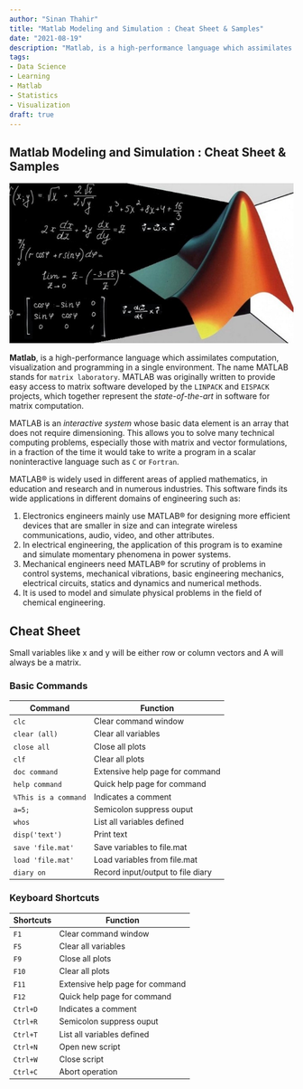 ```yaml
---
author: "Sinan Thahir"
title: "Matlab Modeling and Simulation : Cheat Sheet & Samples"
date: "2021-08-19"
description: "Matlab, is a high-performance language which assimilates computation, visualization and programming in a single environment. MATLAB is an interactive system whose basic data element is an array that does not require dimensioning."
tags: 
- Data Science
- Learning
- Matlab
- Statistics
- Visualization
draft: true
---
```


## Matlab Modeling and Simulation : Cheat Sheet & Samples
![covermat](hea.jpeg)

**Matlab**, is a high-performance language which assimilates computation, visualization and programming in a single environment. The name MATLAB stands for `matrix laboratory`. MATLAB was originally written to provide easy access to matrix software developed by the `LINPACK` and `EISPACK` projects, which together represent the *state-of-the-art* in software for matrix computation.

MATLAB is an *interactive system* whose basic data element is an array that does not require dimensioning. This allows you to solve many technical computing problems, especially those with matrix and vector formulations, in a fraction of the time it would take to write a program in a scalar noninteractive language such as `C` or `Fortran`.

MATLAB® is widely used in different areas of applied mathematics, in education and research and in numerous industries. This software finds its wide applications in different domains of engineering such as:

1. Electronics engineers mainly use MATLAB® for designing more efficient devices that are smaller in size and can integrate wireless communications, audio, video, and other attributes.
2. In electrical engineering, the application of this program is to examine and simulate momentary phenomena in power systems.
3. Mechanical engineers need MATLAB® for scrutiny of problems in control systems, mechanical vibrations, basic engineering mechanics, electrical circuits, statics and dynamics and numerical methods.
4. It is used to model and simulate physical problems in the field of chemical engineering.

## Cheat Sheet
Small variables like x and y will be either row or column vectors and A will always be a matrix.

### Basic Commands

| Command      | Function |
| ----------- | ----------- |
| `clc`| Clear command window|
| `clear (all)`| Clear all variables|
|`close all`|Close all plots|
| `clf`| Clear all plots|
| `doc command` | Extensive help page for command|
|`help command`|Quick help page for command|
| `%This is a command`| Indicates a comment|
| `a=5;`   | Semicolon suppress ouput|
|`whos`|List all variables defined|
| `disp('text')`| Print text|
| `save 'file.mat'`   | Save variables to file.mat|
|`load 'file.mat'`|Load variables from file.mat|
|`diary on`|Record input/output to file diary|

### Keyboard Shortcuts

| Shortcuts     | Function |
| ----------- | ----------- |
| `F1`| Clear command window|
| `F5`| Clear all variables|
|`F9`|Close all plots|
| `F10`| Clear all plots|
| `F11` | Extensive help page for command|
|`F12`|Quick help page for command|
| `Ctrl+D`| Indicates a comment|
| `Ctrl+R`   | Semicolon suppress ouput|
|`Ctrl+T`|List all variables defined|
| `Ctrl+N`| Open new script|
| `Ctrl+W`   | Close script|
|`Ctrl+C`|Abort operation|